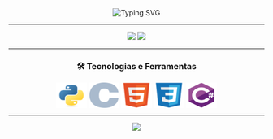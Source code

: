 <!-- Banner de apresentação -->
<div align="center">
  <img src="https://readme-typing-svg.herokuapp.com?font=Fira+Code&size=24&duration=3000&pause=1000&color=00D1FF&center=true&vCenter=true&width=500&lines=Ol%C3%A1%2C+eu+sou+Guilherme+Farias!; Desenvolvedor+em+constante+aprendizado;Bem-vindo+ao+meu+GitHub!+🚀" alt="Typing SVG" />
</div>

---

<!-- Estatísticas do GitHub -->
<div align="center">
  <img height="180em" src="https://github-readme-stats.vercel.app/api?username=gui100O&show_icons=true&border_radius=15&hide_border=true&bg_color=20,0D0D0D,1A1A1A&title_color=00D1FF&icon_color=FF4B4B&text_color=FFFFFF" />
  <img height="180em" src="https://github-readme-stats.vercel.app/api/top-langs/?username=gui100O&layout=compact&border_radius=15&hide_border=true&bg_color=20,0D0D0D,1A1A1A&title_color=00D1FF&text_color=FFFFFF" />
</div>

---

<!-- Skills -->
<div align="center" style="margin-top: 20px;">
  <h3>🛠️ Tecnologias e Ferramentas</h3>
  <img align="center" alt="Python" height="50" width="60" src="https://raw.githubusercontent.com/devicons/devicon/master/icons/python/python-original.svg">
  <img align="center" alt="C" height="50" width="60" src="https://raw.githubusercontent.com/devicons/devicon/master/icons/c/c-original.svg">
  <img align="center" alt="HTML5" height="50" width="60" src="https://raw.githubusercontent.com/devicons/devicon/master/icons/html5/html5-original.svg">
  <img align="center" alt="CSS3" height="50" width="60" src="https://raw.githubusercontent.com/devicons/devicon/master/icons/css3/css3-original.svg">
  <img align="center" alt="C#" height="50" width="60" src="https://raw.githubusercontent.com/devicons/devicon/master/icons/csharp/csharp-original.svg">
</div>

---

<!-- Footer animado -->
<div align="center">
  <img src="https://capsule-render.vercel.app/api?type=waving&color=00D1FF&height=80&section=footer"/>
</div>
